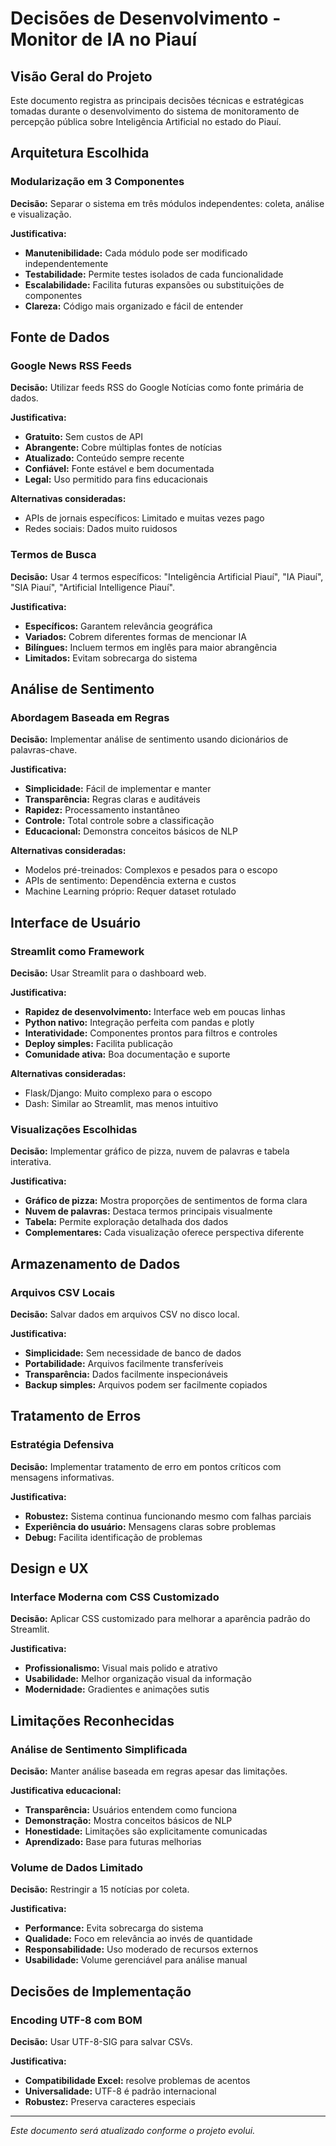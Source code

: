 # Decisões de Desenvolvimento - Monitor de IA no Piauí

## Visão Geral do Projeto

Este documento registra as principais decisões técnicas e estratégicas tomadas durante o desenvolvimento do sistema de monitoramento de percepção pública sobre Inteligência Artificial no estado do Piauí.

## Arquitetura Escolhida

### Modularização em 3 Componentes

**Decisão:** Separar o sistema em três módulos independentes: coleta, análise e visualização.

**Justificativa:**
- **Manutenibilidade:** Cada módulo pode ser modificado independentemente
- **Testabilidade:** Permite testes isolados de cada funcionalidade
- **Escalabilidade:** Facilita futuras expansões ou substituições de componentes
- **Clareza:** Código mais organizado e fácil de entender

## Fonte de Dados

### Google News RSS Feeds

**Decisão:** Utilizar feeds RSS do Google Notícias como fonte primária de dados.

**Justificativa:**
- **Gratuito:** Sem custos de API
- **Abrangente:** Cobre múltiplas fontes de notícias
- **Atualizado:** Conteúdo sempre recente
- **Confiável:** Fonte estável e bem documentada
- **Legal:** Uso permitido para fins educacionais

**Alternativas consideradas:**
- APIs de jornais específicos: Limitado e muitas vezes pago
- Redes sociais: Dados muito ruidosos

### Termos de Busca

**Decisão:** Usar 4 termos específicos: "Inteligência Artificial Piauí", "IA Piauí", "SIA Piauí", "Artificial Intelligence Piauí".

**Justificativa:**
- **Específicos:** Garantem relevância geográfica
- **Variados:** Cobrem diferentes formas de mencionar IA
- **Bilíngues:** Incluem termos em inglês para maior abrangência
- **Limitados:** Evitam sobrecarga do sistema

## Análise de Sentimento

### Abordagem Baseada em Regras

**Decisão:** Implementar análise de sentimento usando dicionários de palavras-chave.

**Justificativa:**
- **Simplicidade:** Fácil de implementar e manter
- **Transparência:** Regras claras e auditáveis
- **Rapidez:** Processamento instantâneo
- **Controle:** Total controle sobre a classificação
- **Educacional:** Demonstra conceitos básicos de NLP

**Alternativas consideradas:**
- Modelos pré-treinados: Complexos e pesados para o escopo
- APIs de sentimento: Dependência externa e custos
- Machine Learning próprio: Requer dataset rotulado

## Interface de Usuário

### Streamlit como Framework

**Decisão:** Usar Streamlit para o dashboard web.

**Justificativa:**
- **Rapidez de desenvolvimento:** Interface web em poucas linhas
- **Python nativo:** Integração perfeita com pandas e plotly
- **Interatividade:** Componentes prontos para filtros e controles
- **Deploy simples:** Facilita publicação
- **Comunidade ativa:** Boa documentação e suporte

**Alternativas consideradas:**
- Flask/Django: Muito complexo para o escopo
- Dash: Similar ao Streamlit, mas menos intuitivo

### Visualizações Escolhidas

**Decisão:** Implementar gráfico de pizza, nuvem de palavras e tabela interativa.

**Justificativa:**
- **Gráfico de pizza:** Mostra proporções de sentimentos de forma clara
- **Nuvem de palavras:** Destaca termos principais visualmente
- **Tabela:** Permite exploração detalhada dos dados
- **Complementares:** Cada visualização oferece perspectiva diferente

## Armazenamento de Dados

### Arquivos CSV Locais

**Decisão:** Salvar dados em arquivos CSV no disco local.

**Justificativa:**
- **Simplicidade:** Sem necessidade de banco de dados
- **Portabilidade:** Arquivos facilmente transferíveis
- **Transparência:** Dados facilmente inspecionáveis
- **Backup simples:** Arquivos podem ser facilmente copiados

## Tratamento de Erros

### Estratégia Defensiva

**Decisão:** Implementar tratamento de erro em pontos críticos com mensagens informativas.

**Justificativa:**
- **Robustez:** Sistema continua funcionando mesmo com falhas parciais
- **Experiência do usuário:** Mensagens claras sobre problemas
- **Debug:** Facilita identificação de problemas

## Design e UX

### Interface Moderna com CSS Customizado

**Decisão:** Aplicar CSS customizado para melhorar a aparência padrão do Streamlit.

**Justificativa:**
- **Profissionalismo:** Visual mais polido e atrativo
- **Usabilidade:** Melhor organização visual da informação
- **Modernidade:** Gradientes e animações sutis

## Limitações Reconhecidas

### Análise de Sentimento Simplificada

**Decisão:** Manter análise baseada em regras apesar das limitações.

**Justificativa educacional:**
- **Transparência:** Usuários entendem como funciona
- **Demonstração:** Mostra conceitos básicos de NLP
- **Honestidade:** Limitações são explicitamente comunicadas
- **Aprendizado:** Base para futuras melhorias

### Volume de Dados Limitado

**Decisão:** Restringir a 15 notícias por coleta.

**Justificativa:**
- **Performance:** Evita sobrecarga do sistema
- **Qualidade:** Foco em relevância ao invés de quantidade
- **Responsabilidade:** Uso moderado de recursos externos
- **Usabilidade:** Volume gerenciável para análise manual

## Decisões de Implementação

### Encoding UTF-8 com BOM

**Decisão:** Usar UTF-8-SIG para salvar CSVs.

**Justificativa:**
- **Compatibilidade Excel:** resolve problemas de acentos
- **Universalidade:** UTF-8 é padrão internacional
- **Robustez:** Preserva caracteres especiais

---

*Este documento será atualizado conforme o projeto evolui.*
